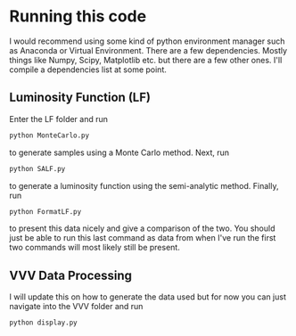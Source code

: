 # Running this code

I would recommend using some kind of python environment 
manager such as Anaconda or Virtual Environment. There are a few
dependencies. Mostly things like Numpy, Scipy, Matplotlib etc. but there
are a few other ones. I'll compile a dependencies list at some point.

## Luminosity Function (LF)

Enter the LF folder and run
```bash
python MonteCarlo.py
```
to generate samples using a Monte Carlo method. Next, run
```bash
python SALF.py
```
to generate a luminosity function using the semi-analytic method. 
Finally, run
```bash
python FormatLF.py
```
to present this data nicely and give a comparison of the two.
You should just be able to run this last command as data from when I've
run the first two commands will most likely still be present.

## VVV Data Processing

I will update this on how to generate the data used but for now you
can just navigate into the VVV folder and run
```bash
python display.py
```
